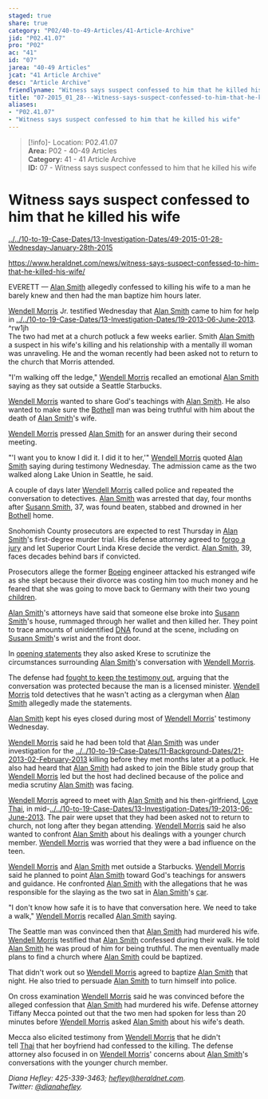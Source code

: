 ```yaml
---  
staged: true  
share: true  
category: "P02/40-to-49-Articles/41-Article-Archive"  
jid: "P02.41.07"  
pro: "P02"  
ac: "41"  
id: "07"  
jarea: "40-49 Articles"  
jcat: "41 Article Archive"  
desc: "Article Archive"  
friendlyname: "Witness says suspect confessed to him that he killed his wife"  
title: "07-2015_01_28---Witness-says-suspect-confessed-to-him-that-he-killed-his-wife"  
aliases:   
- "P02.41.07"  
- "Witness says suspect confessed to him that he killed his wife"  
---  
```

>[!info]- Location: P02.41.07  
>**Area:** P02 - 40-49 Articles  
>**Category:** 41 - 41 Article Archive  
>**ID:** 07 - Witness says suspect confessed to him that he killed his wife  
  
# Witness says suspect confessed to him that he killed his wife  
  
  
  
[../../10-to-19-Case-Dates/13-Investigation-Dates/49-2015-01-28-Wednesday-January-28th-2015](../../10-to-19-Case-Dates/13-Investigation-Dates/49-2015-01-28-Wednesday-January-28th-2015.md)  
  
<https://www.heraldnet.com/news/witness-says-suspect-confessed-to-him-that-he-killed-his-wife/>  
  
EVERETT — [Alan Smith](../../70-to-79-People/72-Suspects-and-People-of-Interest/02-Alan-Smith.md.md.md) allegedly confessed to killing his wife to a man he barely knew and then had the man baptize him hours later.  
  
[Wendell Morris](../../70-to-79-People/74-Witnesses/02-Wendell-Morris.md.md) Jr. testified Wednesday that [Alan Smith](../../70-to-79-People/72-Suspects-and-People-of-Interest/02-Alan-Smith.md.md) came to him for help in [../../10-to-19-Case-Dates/13-Investigation-Dates/19-2013-06-June-2013](../../10-to-19-Case-Dates/13-Investigation-Dates/19-2013-06-June-2013.md). ^rw1jh    
The two had met at a church potluck a few weeks earlier. Smith [Alan Smith](../../70-to-79-People/72-Suspects-and-People-of-Interest/02-Alan-Smith.md.md.md) a suspect in his wife's killing and his relationship with a mentally ill woman was unraveling. He and the woman recently had been asked not to return to the church that Morris attended.  
  
"I'm walking off the ledge," [Wendell Morris](../../70-to-79-People/74-Witnesses/02-Wendell-Morris.md.md) recalled an emotional [Alan Smith](../../70-to-79-People/72-Suspects-and-People-of-Interest/02-Alan-Smith.md.md.md) saying as they sat outside a Seattle Starbucks.  
  
[Wendell Morris](../../70-to-79-People/74-Witnesses/02-Wendell-Morris.md.md) wanted to share God's teachings with [Alan Smith](../../70-to-79-People/72-Suspects-and-People-of-Interest/02-Alan-Smith.md.md.md). He also wanted to make sure the [Bothell](../../50-to-59-Investigation/52-Key-Locations/05-Bothell.md) man was being truthful with him about the death of [Alan Smith](../../70-to-79-People/72-Suspects-and-People-of-Interest/02-Alan-Smith.md.md.md)'s wife.  
  
[Wendell Morris](../../70-to-79-People/74-Witnesses/02-Wendell-Morris.md.md) pressed [Alan Smith](../../70-to-79-People/72-Suspects-and-People-of-Interest/02-Alan-Smith.md.md.md) for an answer during their second meeting.  
  
"'I want you to know I did it. I did it to her,'" [Wendell Morris](../../70-to-79-People/74-Witnesses/02-Wendell-Morris.md.md) quoted [Alan Smith](../../70-to-79-People/72-Suspects-and-People-of-Interest/02-Alan-Smith.md.md.md) saying during testimony Wednesday. The admission came as the two walked along Lake Union in Seattle, he said.  
  
A couple of days later [Wendell Morris](../../70-to-79-People/74-Witnesses/02-Wendell-Morris.md.md) called police and repeated the conversation to detectives. [Alan Smith](../../70-to-79-People/72-Suspects-and-People-of-Interest/02-Alan-Smith.md.md.md) was arrested that day, four months after [Susann Smith](../../70-to-79-People/71-Victims/02-Susann-Smith.md), 37, was found beaten, stabbed and drowned in her [Bothell](../../50-to-59-Investigation/52-Key-Locations/05-Bothell.md.md) home.  
  
Snohomish County prosecutors are expected to rest Thursday in [Alan Smith](../../70-to-79-People/72-Suspects-and-People-of-Interest/02-Alan-Smith.md.md.md)'s first-degree murder trial. His defense attorney agreed to [forgo a jury](http://www.heraldnet.com/article/20150113/NEWS01/150119691) and let Superior Court Linda Krese decide the verdict. [Alan Smith](../../70-to-79-People/72-Suspects-and-People-of-Interest/02-Alan-Smith.md.md.md), 39, faces decades behind bars if convicted.  
  
Prosecutors allege the former [Boeing](../../50-to-59-Investigation/52-Key-Locations/02-Boeing.md) engineer attacked his estranged wife as she slept because their divorce was costing him too much money and he feared that she was going to move back to Germany with their two young [children](../../70-to-79-People/73-Family-and-Friends/08-Children.md).  
  
[Alan Smith](../../70-to-79-People/72-Suspects-and-People-of-Interest/02-Alan-Smith.md.md.md)'s attorneys have said that someone else broke into [Susann Smith](../../70-to-79-People/71-Victims/02-Susann-Smith.md.md)'s house, rummaged through her wallet and then killed her. They point to trace amounts of unidentified [DNA](../../60-to-69-Evidence/62-Forensic/05-DNA.md) found at the scene, including on [Susann Smith](../../70-to-79-People/71-Victims/02-Susann-Smith.md.md.md)'s wrist and the front door.  
  
In [opening statements](http://www.heraldnet.com/article/20150115/NEWS01/150119265) they also asked Krese to scrutinize the circumstances surrounding [Alan Smith](../../70-to-79-People/72-Suspects-and-People-of-Interest/02-Alan-Smith.md.md.md)'s conversation with [Wendell Morris](../../70-to-79-People/74-Witnesses/02-Wendell-Morris.md.md).  
  
The defense had [fought to keep the testimony out](http://www.heraldnet.com/article/20140807/NEWS01/140809303), arguing that the conversation was protected because the man is a licensed minister. [Wendell Morris](../../70-to-79-People/74-Witnesses/02-Wendell-Morris.md.md) told detectives that he wasn't acting as a clergyman when [Alan Smith](../../70-to-79-People/72-Suspects-and-People-of-Interest/02-Alan-Smith.md.md.md) allegedly made the statements.  
  
[Alan Smith](../../70-to-79-People/72-Suspects-and-People-of-Interest/02-Alan-Smith.md.md.md) kept his eyes closed during most of [Wendell Morris](../../70-to-79-People/74-Witnesses/02-Wendell-Morris.md.md)' testimony Wednesday.  
  
[Wendell Morris](../../70-to-79-People/74-Witnesses/02-Wendell-Morris.md.md) said he had been told that [Alan Smith](../../70-to-79-People/72-Suspects-and-People-of-Interest/02-Alan-Smith.md.md.md) was under investigation for the [../../10-to-19-Case-Dates/11-Background-Dates/21-2013-02-February-2013](../../10-to-19-Case-Dates/11-Background-Dates/21-2013-02-February-2013.md) killing before they met months later at a potluck. He also had heard that [Alan Smith](../../70-to-79-People/72-Suspects-and-People-of-Interest/02-Alan-Smith.md.md.md) had asked to join the Bible study group that [Wendell Morris](../../70-to-79-People/74-Witnesses/02-Wendell-Morris.md.md) led but the host had declined because of the police and media scrutiny [Alan Smith](../../70-to-79-People/72-Suspects-and-People-of-Interest/02-Alan-Smith.md.md.md) was facing.  
  
[Wendell Morris](../../70-to-79-People/74-Witnesses/02-Wendell-Morris.md.md) agreed to meet with [Alan Smith](../../70-to-79-People/72-Suspects-and-People-of-Interest/02-Alan-Smith.md.md.md) and his then-girlfriend, [Love Thai](../../70-to-79-People/73-Family-and-Friends/03-Love-Thai.md), in mid-[../../10-to-19-Case-Dates/13-Investigation-Dates/19-2013-06-June-2013](../../10-to-19-Case-Dates/13-Investigation-Dates/19-2013-06-June-2013.md.md). The pair were upset that they had been asked not to return to church, not long after they began attending. [Wendell Morris](../../70-to-79-People/74-Witnesses/02-Wendell-Morris.md.md) said he also wanted to confront [Alan Smith](../../70-to-79-People/72-Suspects-and-People-of-Interest/02-Alan-Smith.md.md.md) about his dealings with a younger church member. [Wendell Morris](../../70-to-79-People/74-Witnesses/02-Wendell-Morris.md.md) was worried that they were a bad influence on the teen.  
  
[Wendell Morris](../../70-to-79-People/74-Witnesses/02-Wendell-Morris.md.md) and [Alan Smith](../../70-to-79-People/72-Suspects-and-People-of-Interest/02-Alan-Smith.md.md.md) met outside a Starbucks. [Wendell Morris](../../70-to-79-People/74-Witnesses/02-Wendell-Morris.md.md) said he planned to point [Alan Smith](../../70-to-79-People/72-Suspects-and-People-of-Interest/02-Alan-Smith.md.md.md) toward God's teachings for answers and guidance. He confronted [Alan Smith](../../70-to-79-People/72-Suspects-and-People-of-Interest/02-Alan-Smith.md.md.md) with the allegations that he was responsible for the slaying as the two sat in [Alan Smith](../../70-to-79-People/72-Suspects-and-People-of-Interest/02-Alan-Smith.md.md.md)'s [car](../../60-to-69-Evidence/63-Physical/05-Car.md).  
  
"I don't know how safe it is to have that conversation here. We need to take a walk," [Wendell Morris](../../70-to-79-People/74-Witnesses/02-Wendell-Morris.md.md) recalled [Alan Smith](../../70-to-79-People/72-Suspects-and-People-of-Interest/02-Alan-Smith.md.md.md) saying.  
  
The Seattle man was convinced then that [Alan Smith](../../70-to-79-People/72-Suspects-and-People-of-Interest/02-Alan-Smith.md.md.md) had murdered his wife. [Wendell Morris](../../70-to-79-People/74-Witnesses/02-Wendell-Morris.md.md) testified that [Alan Smith](../../70-to-79-People/72-Suspects-and-People-of-Interest/02-Alan-Smith.md.md.md) confessed during their walk. He told [Alan Smith](../../70-to-79-People/72-Suspects-and-People-of-Interest/02-Alan-Smith.md.md.md) he was proud of him for being truthful. The men eventually made plans to find a church where [Alan Smith](../../70-to-79-People/72-Suspects-and-People-of-Interest/02-Alan-Smith.md.md.md) could be baptized.  
  
That didn't work out so [Wendell Morris](../../70-to-79-People/74-Witnesses/02-Wendell-Morris.md.md) agreed to baptize [Alan Smith](../../70-to-79-People/72-Suspects-and-People-of-Interest/02-Alan-Smith.md.md.md) that night. He also tried to persuade [Alan Smith](../../70-to-79-People/72-Suspects-and-People-of-Interest/02-Alan-Smith.md.md.md) to turn himself into police.  
  
On cross examination [Wendell Morris](../../70-to-79-People/74-Witnesses/02-Wendell-Morris.md.md) said he was convinced before the alleged confession that [Alan Smith](../../70-to-79-People/72-Suspects-and-People-of-Interest/02-Alan-Smith.md.md.md) had murdered his wife. Defense attorney Tiffany Mecca pointed out that the two men had spoken for less than 20 minutes before [Wendell Morris](../../70-to-79-People/74-Witnesses/02-Wendell-Morris.md.md) asked [Alan Smith](../../70-to-79-People/72-Suspects-and-People-of-Interest/02-Alan-Smith.md.md.md) about his wife's death.  
  
Mecca also elicited testimony from [Wendell Morris](../../70-to-79-People/74-Witnesses/02-Wendell-Morris.md.md) that he didn't tell [Thai](http://www.heraldnet.com/article/20140412/NEWS01/140419710) that her boyfriend had confessed to the killing. The defense attorney also focused in on [Wendell Morris](../../70-to-79-People/74-Witnesses/02-Wendell-Morris.md.md)' concerns about [Alan Smith](../../70-to-79-People/72-Suspects-and-People-of-Interest/02-Alan-Smith.md.md.md)'s conversations with the younger church member.  
  
_Diana Hefley: 425-339-3463; [hefley@heraldnet.com](https://www.heraldnet.com/apps/pbcsedit.dll/). Twitter: [@dianahefley](https://www.heraldnet.com/apps/pbcsedit.dll/)._  
